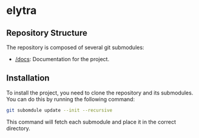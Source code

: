# elytra

## Repository Structure

The repository is composed of several git submodules:

- [/docs](https://github.com/elytra-tqs/docs): Documentation for the project.

## Installation

To install the project, you need to clone the repository and its submodules. You can do this by running the following command:

```bash
git subomdule update --init --recursive
```

This command will fetch each submodule and place it in the correct directory.
